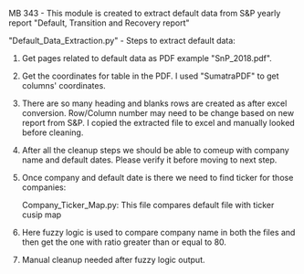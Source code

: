  MB 343 - This module is created to extract default data from S&P yearly report "Default, Transition and Recovery report"

"Default_Data_Extraction.py" -  Steps to extract default data:

 1) Get pages related to default data as PDF example "SnP_2018.pdf".
 2) Get the coordinates for table in the PDF. I used "SumatraPDF" to get columns' coordinates.
 3) There are so many heading and blanks rows are created as after excel conversion. Row/Column number may need to
    be change based on new report from S&P. I copied the extracted file to excel and manually looked before cleaning.
 4) After all the cleanup steps we should be able to comeup with company name and default dates. Please verify it before
    moving to next step.
 5) Once company and default date is there we need to find ticker for those companies:

    Company_Ticker_Map.py: This file compares default file with ticker cusip map

 6) Here fuzzy logic is used to compare company name in both the files and then get the one with ratio greater than
    or equal to 80.
 7) Manual cleanup needed after fuzzy logic output.


